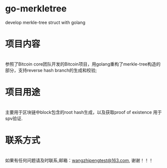# go-merkletree
develop merkle-tree struct  with golang

# 项目内容
<br>参照了Bitcoin core团队开发的Bitcoin项目，用golang重构了merkle-tree构造的部分，支持reverse hash branch的生成和校验;<br> 

# 项目用途
<br>主要用于区块链中block包含的root hash生成，以及获取proof of existence 用于spv验证.<br>

# 联系方式
<br>如果有任何问题请及时联系,邮箱：wangzhipengtest@163.com, 谢谢！！！<br>
